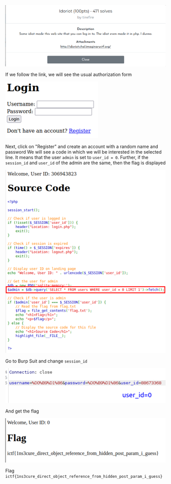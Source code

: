 ![](1.png)

If we follow the link, we will see the usual authorization form 

![](2.png)

Next, click on "Register" and create an account with a random name and password
We will see a code in which we will be interested in the selected line. It means that the user `admin` is set to `user_id = 0`. Further, if the `session_id` and `user_id` of the admin are the same, then the flag is displayed

![](3.png)

Go to Burp Suit and change `session_id`

![](4.png)

And get the flag

![](5.png)

Flag `ictf{1ns3cure_direct_object_reference_from_hidden_post_param_i_guess}`
